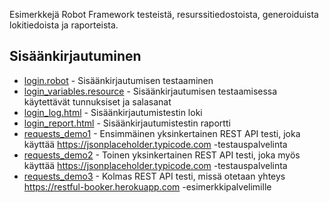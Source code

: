 Esimerkkejä Robot Framework testeistä, resurssitiedostoista, generoiduista lokitiedoista ja raporteista.

## Sisäänkirjautuminen
- [login.robot](./login.robot) - Sisäänkirjautumisen testaaminen
- [login_variables.resource](./login_variables.resource) - Sisäänkirjautumisen testaamisessa käytettävät tunnuksiset ja salasanat
- [login_log.html](./login_log.html) - Sisäänkirjautumistestin loki
- [login_report.html](./login_report.html) - Sisäänkirjautumistestin raportti
- [requests_demo1](./requests_demo1.robot) - Ensimmäinen yksinkertainen REST API testi, joka käyttää https://jsonplaceholder.typicode.com -testauspalvelinta
- [requests_demo2](./requests_demo2.robot) - Toinen yksinkertainen REST API testi, joka myös käyttää  https://jsonplaceholder.typicode.com -testauspalvelinta
- [requests_demo3](./requests_demo3.robot) - Kolmas REST API testi, missä otetaan yhteys https://restful-booker.herokuapp.com -esimerkkipalvelimille
 

